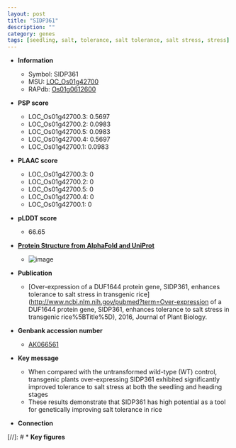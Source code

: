 ```yaml
---
layout: post
title: "SIDP361"
description: ""
category: genes
tags: [seedling, salt, tolerance, salt tolerance, salt stress, stress]
---
```


* **Information**  
    + Symbol: SIDP361  
    + MSU: [LOC_Os01g42700](http://rice.plantbiology.msu.edu/cgi-bin/ORF_infopage.cgi?orf=LOC_Os01g42700)  
    + RAPdb: [Os01g0612600](http://rapdb.dna.affrc.go.jp/viewer/gbrowse_details/irgsp1?name=Os01g0612600)  

* **PSP score**  
    + LOC_Os01g42700.3: 0.5697 
    + LOC_Os01g42700.2: 0.0983 
    + LOC_Os01g42700.5: 0.0983 
    + LOC_Os01g42700.4: 0.5697 
    + LOC_Os01g42700.1: 0.0983 

* **PLAAC score**  
    + LOC_Os01g42700.3: 0 
    + LOC_Os01g42700.2: 0 
    + LOC_Os01g42700.5: 0 
    + LOC_Os01g42700.4: 0 
    + LOC_Os01g42700.1: 0 

* **pLDDT score**
    + 66.65

* **[Protein Structure from AlphaFold and UniProt](https://www.uniprot.org/uniprotkb/Q0JLA7/entry#structure)**
    + ![image](https://ricepsp.github.io/images/Q0/AF-Q0JLA7-F1.png)

* **Publication**  
    + [Over-expression of a DUF1644 protein gene, SIDP361, enhances tolerance to salt stress in transgenic rice](http://www.ncbi.nlm.nih.gov/pubmed?term=Over-expression of a DUF1644 protein gene, SIDP361, enhances tolerance to salt stress in transgenic rice%5BTitle%5D), 2016, Journal of Plant Biology.

* **Genbank accession number**  
    + [AK066561](http://www.ncbi.nlm.nih.gov/nuccore/AK066561)

* **Key message**  
    + When compared with the untransformed wild-type (WT) control, transgenic plants over-expressing SIDP361 exhibited significantly improved tolerance to salt stress at both the seedling and heading stages
    + These results demonstrate that SIDP361 has high potential as a tool for genetically improving salt tolerance in rice

* **Connection**  

[//]: # * **Key figures**  


